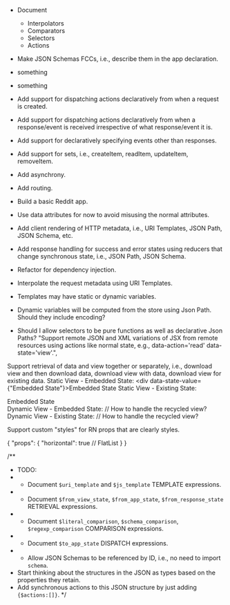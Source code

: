 + Document
	+ Interpolators
	+ Comparators
	+ Selectors
	+ Actions
+ Make JSON Schemas FCCs, i.e., describe them in the app declaration.
+ something
+ something
+ Add support for dispatching actions declaratively from when a request is created.
+ Add support for dispatching actions declaratively from when a response/event is received irrespective of what response/event it is.
+ Add support for declaratively specifying events other than responses.

+ Add support for sets, i.e., createItem, readItem, updateItem, removeItem.
+ Add asynchrony.
+ Add routing.
+ Build a basic Reddit app.
+ Use data attributes for now to avoid misusing the normal attributes.
+ Add client rendering of HTTP metadata, i.e., URI Templates, JSON Path, JSON Schema, etc.
+ Add response handling for success and error states using reducers that change synchronous state, i.e., JSON Path, JSON Schema.
+ Refactor for dependency injection.
+ Interpolate the request metadata using URI Templates.
+ Templates may have static or dynamic variables.
+ Dynamic variables will be computed from the store using Json Path. Should they include encoding?
+ Should I allow selectors to be pure functions as well as declarative Json Paths?
"Support remote JSON and XML variations of JSX from remote resources using actions like normal state,
 e.g., data-action='read' data-state='view'.",
 
 Support retrieval of data and view together or separately, i.e., download view and then download data, download view with data, download view for existing data.
 Static View - Embedded State: <div data-state-value={"Embedded State"}>Embedded State</div>
 Static View - Existing State: <div data-event="onNoState?" data-action="read" data-state="state">Embedded State</div>
 Dynamic View - Embedded State: <FlatList data-state-value={[]} data-bind-state="data"/> // How to handle the recycled view?
 Dynamic View - Existing State: <FlatList data-event="onNoState?" data-action="read" data-state="state" data-bind-state="data"/> // How to handle the recycled view?
 
 Support custom "styles" for RN props that are clearly styles.
 
 {
   "props": {
     "horizontal": true // FlatList
   }
 }
 
 /**
  * TODO:
  * + Document `$uri_template` and `$js_template` TEMPLATE expressions.
  * + Document `$from_view_state`, `$from_app_state`, `$from_response_state` RETRIEVAL expressions.
  * + Document `$literal_comparison`, `$schema_comparison`, `$regexp_comparison` COMPARISON expressions.
  * + Document `$to_app_state` DISPATCH expressions.
  * + Allow JSON Schemas to be referenced by ID, i.e., no need to import `schema`.
  * Start thinking about the structures in the JSON as types based on the properties they retain.
  * Add synchronous actions to this JSON structure by just adding `{$actions:[]}`.
  */